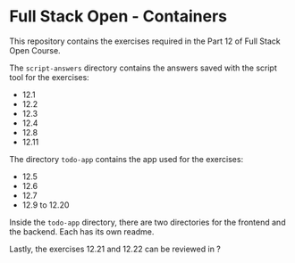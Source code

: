 # Full Stack Open - Containers

This repository contains the exercises required in the Part 12 of Full Stack Open Course.

The `script-answers` directory contains the answers saved with the script tool for the exercises:

- 12.1
- 12.2
- 12.3
- 12.4
- 12.8
- 12.11

The directory `todo-app` contains the app used for the exercises:

- 12.5
- 12.6
- 12.7
- 12.9 to 12.20

Inside the `todo-app` directory, there are two directories for the frontend and the backend. Each has its own readme.

Lastly, the exercises 12.21 and 12.22 can be reviewed in ?
